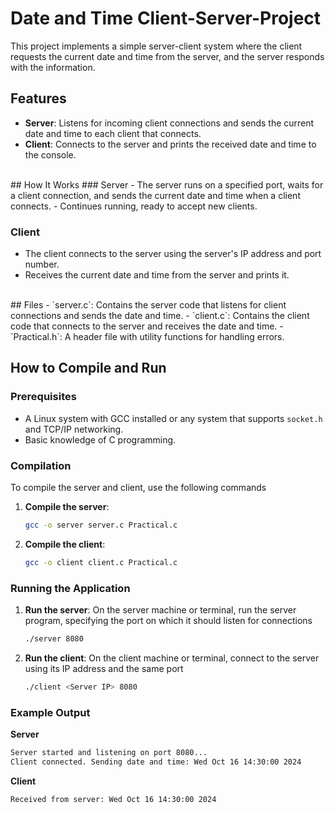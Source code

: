 # Date and Time Client-Server-Project
This project implements a simple server-client system where the client requests the current date and time from the server, and the server responds with the information.
<br>
## Features
- **Server**: Listens for incoming client connections and sends the current date and time to each client that connects.
- **Client**: Connects to the server and prints the received date and time to the console.
<br>
## How It Works
### Server
- The server runs on a specified port, waits for a client connection, and sends the current date and time when a client connects.
- Continues running, ready to accept new clients.

### Client
- The client connects to the server using the server's IP address and port number.
- Receives the current date and time from the server and prints it.
<br>
## Files
- `server.c`: Contains the server code that listens for client connections and sends the date and time.
- `client.c`: Contains the client code that connects to the server and receives the date and time.
- `Practical.h`: A header file with utility functions for handling errors.

## How to Compile and Run
### Prerequisites
- A Linux system with GCC installed or any system that supports `socket.h` and TCP/IP networking.
- Basic knowledge of C programming.

### Compilation
To compile the server and client, use the following commands
1. **Compile the server**:
   ```bash
   gcc -o server server.c Practical.c
2. **Compile the client**:
   ```bash
   gcc -o client client.c Practical.c

### Running the Application
1. **Run the server**:
   On the server machine or terminal, run the server program, specifying the port on which it should listen for connections
   ```bash
   ./server 8080
2. **Run the client**:
   On the client machine or terminal, connect to the server using its IP address and the same port
   ```bash
   ./client <Server IP> 8080

### Example Output
**Server**
```bash
Server started and listening on port 8080...
Client connected. Sending date and time: Wed Oct 16 14:30:00 2024
```
**Client**
```bash
Received from server: Wed Oct 16 14:30:00 2024
```
